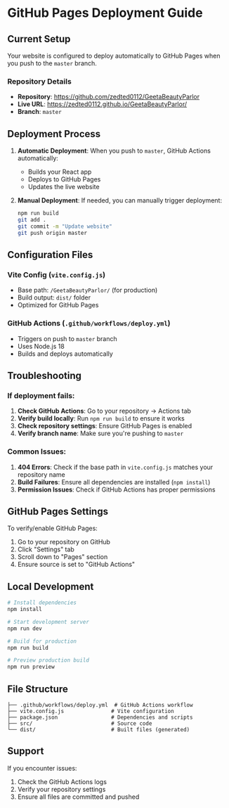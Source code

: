 # GitHub Pages Deployment Guide

## Current Setup

Your website is configured to deploy automatically to GitHub Pages when you push to the `master` branch.

### Repository Details
- **Repository**: https://github.com/zedted0112/GeetaBeautyParlor
- **Live URL**: https://zedted0112.github.io/GeetaBeautyParlor/
- **Branch**: `master`

## Deployment Process

1. **Automatic Deployment**: When you push to `master`, GitHub Actions automatically:
   - Builds your React app
   - Deploys to GitHub Pages
   - Updates the live website

2. **Manual Deployment**: If needed, you can manually trigger deployment:
   ```bash
   npm run build
   git add .
   git commit -m "Update website"
   git push origin master
   ```

## Configuration Files

### Vite Config (`vite.config.js`)
- Base path: `/GeetaBeautyParlor/` (for production)
- Build output: `dist/` folder
- Optimized for GitHub Pages

### GitHub Actions (`.github/workflows/deploy.yml`)
- Triggers on push to `master` branch
- Uses Node.js 18
- Builds and deploys automatically

## Troubleshooting

### If deployment fails:

1. **Check GitHub Actions**: Go to your repository → Actions tab
2. **Verify build locally**: Run `npm run build` to ensure it works
3. **Check repository settings**: Ensure GitHub Pages is enabled
4. **Verify branch name**: Make sure you're pushing to `master`

### Common Issues:

1. **404 Errors**: Check if the base path in `vite.config.js` matches your repository name
2. **Build Failures**: Ensure all dependencies are installed (`npm install`)
3. **Permission Issues**: Check if GitHub Actions has proper permissions

## GitHub Pages Settings

To verify/enable GitHub Pages:

1. Go to your repository on GitHub
2. Click "Settings" tab
3. Scroll down to "Pages" section
4. Ensure source is set to "GitHub Actions"

## Local Development

```bash
# Install dependencies
npm install

# Start development server
npm run dev

# Build for production
npm run build

# Preview production build
npm run preview
```

## File Structure

```
├── .github/workflows/deploy.yml  # GitHub Actions workflow
├── vite.config.js               # Vite configuration
├── package.json                 # Dependencies and scripts
├── src/                         # Source code
└── dist/                        # Built files (generated)
```

## Support

If you encounter issues:
1. Check the GitHub Actions logs
2. Verify your repository settings
3. Ensure all files are committed and pushed 